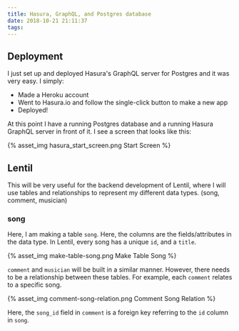 ```yaml
---
title: Hasura, GraphQL, and Postgres database
date: 2018-10-21 21:11:37
tags: 
---
```


## Deployment

I just set up and deployed Hasura's GraphQL server for Postgres and it was very easy. I simply: 

- Made a Heroku account
- Went to Hasura.io and follow the single-click button to make a new app
- Deployed!

At this point I have a running Postgres database and a running Hasura GraphQL server in front of it. I see a screen that looks like this:

{% asset_img hasura_start_screen.png Start Screen %}

## Lentil

This will be very useful for the backend development of Lentil, where I will use tables and relationships to represent my different data types. (song, comment, musician)

### song

Here, I am making a table `song`. Here, the columns are the fields/attributes in the data type. In Lentil, every song has a unique `id`, and a `title`.

{% asset_img make-table-song.png Make Table Song %}

`comment` and `musician` will be built in a similar manner. However, there needs to be a relationship between these tables. For example, each `comment` relates to a specific song. 

{% asset_img comment-song-relation.png Comment Song Relation %}

Here, the `song_id` field in `comment` is a foreign key referring to the `id` column in `song`. 